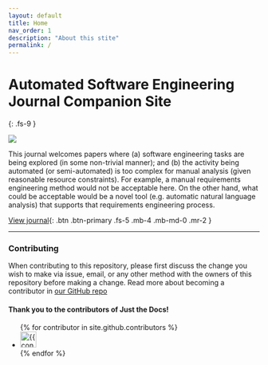 ```yaml
---
layout: default
title: Home
nav_order: 1
description: "About this stite"
permalink: /
---
```


# Automated Software Engineering Journal Companion Site
{: .fs-9 }

<img src="/img/logo.png">

This journal welcomes papers where (a) software engineering tasks
are being explored (in some non-trivial manner); and (b) the activity
being automated (or semi-automated) is too complex for manual
analysis (given reasonable resource constraints). For example, a
manual requirements engineering method would not be acceptable here.
On the other hand, what could be acceptable would be a novel tool
(e.g.  automatic natural language analysis) that supports that
requirements engineering process. 

[View journal](https://www.springer.com/journal/10515){: .btn .btn-primary .fs-5 .mb-4 .mb-md-0 .mr-2 }

---



### Contributing

When contributing to this repository, please first discuss the
change you wish to make via issue, email, or any other method with
the owners of this repository before making a change. Read more
about becoming a contributor in [our GitHub
repo](https://github.com/ause-journal/ause-journal.github.io)

#### Thank you to the contributors of Just the Docs!

<ul class="list-style-none">
{% for contributor in site.github.contributors %}
  <li class="d-inline-block mr-1">
     <a href="{{ contributor.html_url }}"><img src="{{ contributor.avatar_url }}" width="32" height="32" alt="{{ contributor.login }}"></a>
  </li>
{% endfor %}
</ul>



